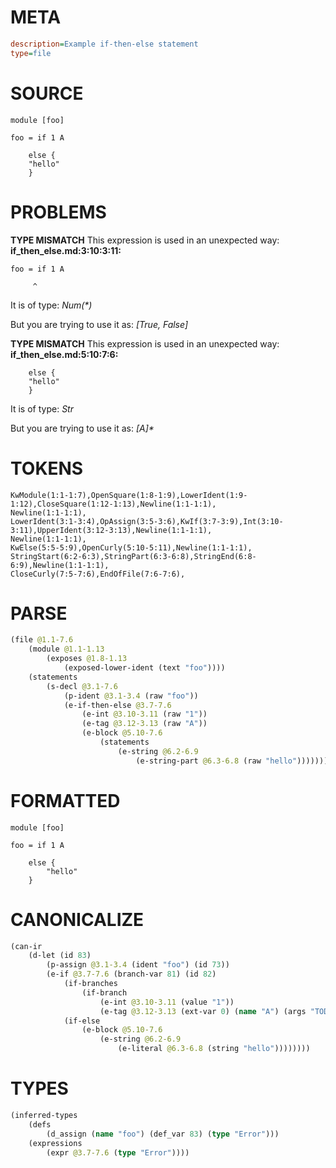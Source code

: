 # META
~~~ini
description=Example if-then-else statement
type=file
~~~
# SOURCE
~~~roc
module [foo]

foo = if 1 A

    else {
	"hello"
    }
~~~
# PROBLEMS
**TYPE MISMATCH**
This expression is used in an unexpected way:
**if_then_else.md:3:10:3:11:**
```roc
foo = if 1 A
```
         ^

It is of type:
    _Num(*)_

But you are trying to use it as:
    _[True, False]_

**TYPE MISMATCH**
This expression is used in an unexpected way:
**if_then_else.md:5:10:7:6:**
```roc
    else {
	"hello"
    }
```

It is of type:
    _Str_

But you are trying to use it as:
    _[A]*_

# TOKENS
~~~zig
KwModule(1:1-1:7),OpenSquare(1:8-1:9),LowerIdent(1:9-1:12),CloseSquare(1:12-1:13),Newline(1:1-1:1),
Newline(1:1-1:1),
LowerIdent(3:1-3:4),OpAssign(3:5-3:6),KwIf(3:7-3:9),Int(3:10-3:11),UpperIdent(3:12-3:13),Newline(1:1-1:1),
Newline(1:1-1:1),
KwElse(5:5-5:9),OpenCurly(5:10-5:11),Newline(1:1-1:1),
StringStart(6:2-6:3),StringPart(6:3-6:8),StringEnd(6:8-6:9),Newline(1:1-1:1),
CloseCurly(7:5-7:6),EndOfFile(7:6-7:6),
~~~
# PARSE
~~~clojure
(file @1.1-7.6
	(module @1.1-1.13
		(exposes @1.8-1.13
			(exposed-lower-ident (text "foo"))))
	(statements
		(s-decl @3.1-7.6
			(p-ident @3.1-3.4 (raw "foo"))
			(e-if-then-else @3.7-7.6
				(e-int @3.10-3.11 (raw "1"))
				(e-tag @3.12-3.13 (raw "A"))
				(e-block @5.10-7.6
					(statements
						(e-string @6.2-6.9
							(e-string-part @6.3-6.8 (raw "hello")))))))))
~~~
# FORMATTED
~~~roc
module [foo]

foo = if 1 A

	else {
		"hello"
	}
~~~
# CANONICALIZE
~~~clojure
(can-ir
	(d-let (id 83)
		(p-assign @3.1-3.4 (ident "foo") (id 73))
		(e-if @3.7-7.6 (branch-var 81) (id 82)
			(if-branches
				(if-branch
					(e-int @3.10-3.11 (value "1"))
					(e-tag @3.12-3.13 (ext-var 0) (name "A") (args "TODO"))))
			(if-else
				(e-block @5.10-7.6
					(e-string @6.2-6.9
						(e-literal @6.3-6.8 (string "hello"))))))))
~~~
# TYPES
~~~clojure
(inferred-types
	(defs
		(d_assign (name "foo") (def_var 83) (type "Error")))
	(expressions
		(expr @3.7-7.6 (type "Error"))))
~~~
